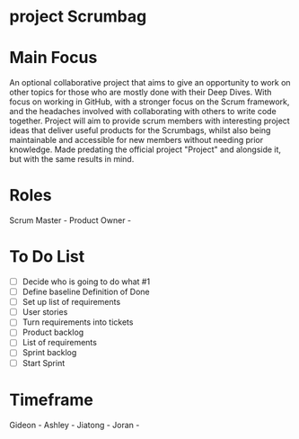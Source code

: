 # project Scrumbag

# Main Focus
An optional collaborative project that aims to give an opportunity to work on other topics for those who are mostly done with their Deep Dives. 
With focus on working in GitHub, with a stronger focus on the Scrum framework, and the headaches involved with collaborating with others to write code together.
Project will aim to provide scrum members with interesting project ideas that deliver useful products for the Scrumbags, whilst also being maintainable and accessible for new members without needing prior knowledge.
Made predating the official project "Project" and alongside it, but with the same results in mind.

# Roles
Scrum Master -
Product Owner -

# To Do List
- [ ] Decide who is going to do what #1
- [ ] Define baseline Definition of Done
- [ ] Set up list of requirements
- [ ] User stories
- [ ] Turn requirements into tickets
- [ ] Product backlog
- [ ] List of requirements
- [ ] Sprint backlog
- [ ] Start Sprint

# Timeframe
Gideon -
Ashley -
Jiatong - 
Joran -
